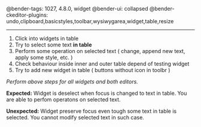 @bender-tags: 1027, 4.8.0, widget
@bender-ui: collapsed
@bender-ckeditor-plugins: undo,clipboard,basicstyles,toolbar,wysiwygarea,widget,table,resize

----

1. Click into widgets in table
1. Try to select some text **in table**
1. Perform some operation on selected text ( change, append new text, apply some style, etc. )
1. Check behaviour inside inner and outer table depend of testing widget
1. Try to add new widget in table ( buttons without icon in toolbr )

_Perform above steps for all widgets and both editors._

**Expected:** Widget is deselect when focus is changed to text in table. You are able to perfom operatons on selected text.

**Unexpected:** Widget preserve focus even tough some text in table is selected. You cannot modify selected text in such case.
